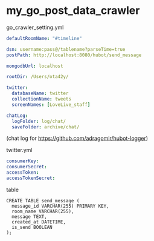 # my_go_post_data_crawler

go_crawler_setting.yml
```yml
defaultRoomName: "#timeline"

dsn: username:pass@/tablename?parseTime=true
postPath: http://localhost:8080/hubot/send_message

mongodbUrl: localhost

rootDir: /Users/ota42y/

twitter:
  databaseName: twitter
  collectionName: tweets
  screenNames: [LoveLive_staff]

chatLog:
  logFolder: log/chat/
  saveFolder: archive/chat/
```

(chat log for https://github.com/adragomir/hubot-logger)

twitter.yml
```yml
consumerKey:
consumerSecret:
accessToken:
accessTokenSecret:
```

table
```
CREATE TABLE send_message (
  message_id VARCHAR(255) PRIMARY KEY,
  room_name VARCHAR(255),
  message TEXT,
  created_at DATETIME,
  is_send BOOLEAN
);
```

